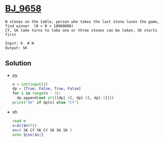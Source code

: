 # [BJ_9658](https://acmicpc.net/problem/9658)

```en
N stones on the table, person who takes the last stone loses the game, find winner  (0 < N < 10000000)
CY, SK take turns to take one or three stones can be taken, SK starts first
```

```txt
Input: 6  # N
Output: SK
```

## Solution

* py

  ```py
  n = int(input())
  dp = [True, False, True, False]
  for i in range(n - 3):
    dp.append(not all([dp[-4], dp[-3], dp[-1]]))
  print("SK" if dp[n] else "CY")
  ```

* sh

  ```sh
  read n
  n=$(($n%7))
  nn=( SK CY SK CY SK SK SK )
  echo ${nn[$n]}
  ```
